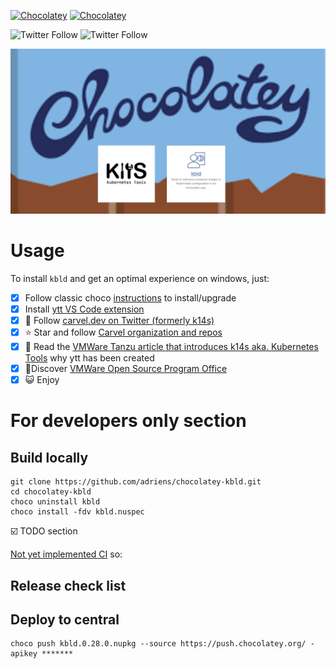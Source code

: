 [![Chocolatey](https://img.shields.io/chocolatey/v/kbld.svg)](https://chocolatey.org/packages/kbld)
[![Chocolatey](https://img.shields.io/chocolatey/dt/kbld.svg)](https://chocolatey.org/packages/kbld)


![Twitter Follow](https://img.shields.io/twitter/follow/rastadidi?style=social)
![Twitter Follow](https://img.shields.io/twitter/follow/carvel_dev?label=Follow%20Carvel.dev&style=social)

![Project banner](choco-kbld-banner.png)


# Usage

To install `kbld` and get an optimal experience on windows, just:

- [x] Follow classic choco [instructions](https://chocolatey.org/packages/kbld/) to install/upgrade
- [x] Install [ytt VS Code extension](https://marketplace.visualstudio.com/items?itemName=ewrenn.vscode-ytt)
- [x] :newspaper: Follow [carvel.dev on Twitter (formerly k14s)](https://twitter.com/carvel_dev)
- [x] :star: Star and follow [Carvel organization and repos](https://github.com/vmware-tanzu)
- [x] :book: Read the [VMWare Tanzu article that introduces k14s aka. Kubernetes Tools](https://tanzu.vmware.com/content/blog/introducing-k14s-kubernetes-tools-simple-and-composable-tools-for-application-deployment) why ytt has been created
- [x] :rocket:Discover [VMWare Open Source Program Office](http://vmware.github.io/)
- [x] :smiley_cat: Enjoy

# For developers only section

## Build locally

```
git clone https://github.com/adriens/chocolatey-kbld.git
cd chocolatey-kbld
choco uninstall kbld
choco install -fdv kbld.nuspec
```

:ballot_box_with_check: TODO section

[Not yet implemented CI](https://github.com/adriens/chocolatey-kbld/issues/2) so:

## Release check list


## Deploy to central

```
choco push kbld.0.28.0.nupkg --source https://push.chocolatey.org/ -apikey *******
```
